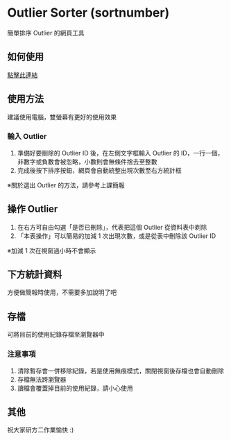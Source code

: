 # Outlier Sorter (sortnumber)

簡單排序 Outlier 的網頁工具

## 如何使用
[點擊此連結](https://sharteeya.github.io/sortnumber/)

## 使用方法
建議使用電腦，雙螢幕有更好的使用效果

### 輸入 Outlier
1. 準備好要刪除的 Outlier ID 後，在左側文字框輸入 Outlier 的 ID，一行一個，非數字或負數會被忽略，小數則會無條件捨去至整數
2. 完成後按下排序按鈕，網頁會自動統整出現次數至右方統計框

※關於選出 Outlier 的方法，請參考上課簡報

## 操作 Outlier
1. 在右方可自由勾選「是否已刪除」，代表把這個 Outlier 從資料表中剃除
2. 「本表操作」可以簡易的加減 1 次出現次數，或是從表中刪除該 Outlier ID

※加減 1 次在視窗過小時不會顯示

## 下方統計資料
方便做簡報時使用，不需要多加說明了吧

## 存檔
可將目前的使用紀錄存檔至瀏覽器中

### 注意事項
1. 清除暫存會一併移除紀錄，若是使用無痕模式，關閉視窗後存檔也會自動刪除
2. 存檔無法跨瀏覽器
3. 讀檔會覆蓋掉目前的使用紀錄，請小心使用

## 其他
祝大家研方二作業愉快 :\)
